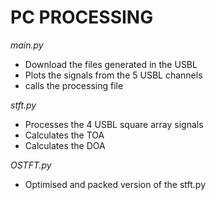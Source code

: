 # PC PROCESSING

*main.py*
- Download the files generated in the USBL
- Plots the signals from the 5 USBL channels
- calls the processing file

*stft.py*
- Processes the 4 USBL square array signals
- Calculates the TOA
- Calculates the DOA

*OSTFT.py*
- Optimised and packed version of the stft.py
